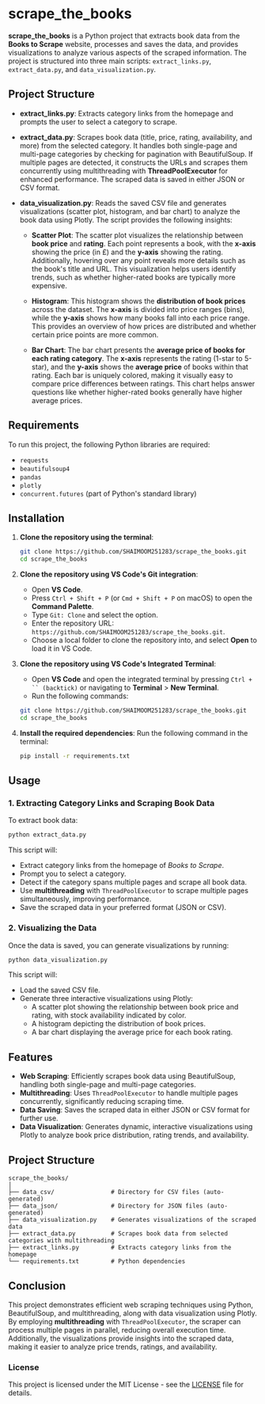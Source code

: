 # scrape_the_books

**scrape_the_books** is a Python project that extracts book data from the **Books to Scrape** website, processes and saves the data, and provides visualizations to analyze various aspects of the scraped information. The project is structured into three main scripts: `extract_links.py`, `extract_data.py`, and `data_visualization.py`.

## Project Structure

- **extract_links.py**: Extracts category links from the homepage and prompts the user to select a category to scrape.
- **extract_data.py**: Scrapes book data (title, price, rating, availability, and more) from the selected category. It handles both single-page and multi-page categories by checking for pagination with BeautifulSoup. If multiple pages are detected, it constructs the URLs and scrapes them concurrently using multithreading with **ThreadPoolExecutor** for enhanced performance. The scraped data is saved in either JSON or CSV format.
- **data_visualization.py**: Reads the saved CSV file and generates visualizations (scatter plot, histogram, and bar chart) to analyze the book data using Plotly. The script provides the following insights:

  - **Scatter Plot**: 
    The scatter plot visualizes the relationship between **book price** and **rating**. Each point represents a book, with the **x-axis** showing the price (in £) and the **y-axis** showing the rating. Additionally, hovering over any point reveals more details such as the book's title and URL. This visualization helps users identify trends, such as whether higher-rated books are typically more expensive.

  - **Histogram**: 
    This histogram shows the **distribution of book prices** across the dataset. The **x-axis** is divided into price ranges (bins), while the **y-axis** shows how many books fall into each price range. This provides an overview of how prices are distributed and whether certain price points are more common.

  - **Bar Chart**: 
    The bar chart presents the **average price of books for each rating category**. The **x-axis** represents the rating (1-star to 5-star), and the **y-axis** shows the **average price** of books within that rating. Each bar is uniquely colored, making it visually easy to compare price differences between ratings. This chart helps answer questions like whether higher-rated books generally have higher average prices.

## Requirements

To run this project, the following Python libraries are required:
- `requests`
- `beautifulsoup4`
- `pandas`
- `plotly`
- `concurrent.futures` (part of Python's standard library)

## Installation

1. **Clone the repository using the terminal**:
   ```bash
   git clone https://github.com/SHAIMOOM251283/scrape_the_books.git
   cd scrape_the_books
   ```

2. **Clone the repository using VS Code's Git integration**:
   - Open **VS Code**.
   - Press `Ctrl + Shift + P` (or `Cmd + Shift + P` on macOS) to open the **Command Palette**.
   - Type `Git: Clone` and select the option.
   - Enter the repository URL: `https://github.com/SHAIMOOM251283/scrape_the_books.git`.
   - Choose a local folder to clone the repository into, and select **Open** to load it in VS Code.

3. **Clone the repository using VS Code's Integrated Terminal**:
   - Open **VS Code** and open the integrated terminal by pressing `Ctrl + `` (backtick)` or navigating to **Terminal** > **New Terminal**.
   - Run the following commands:
   ```bash
   git clone https://github.com/SHAIMOOM251283/scrape_the_books.git
   cd scrape_the_books
   ```

4. **Install the required dependencies**:
   Run the following command in the terminal:
   ```bash
   pip install -r requirements.txt
   ```

## Usage

### 1. Extracting Category Links and Scraping Book Data

To extract book data:
```bash
python extract_data.py
```
This script will:
- Extract category links from the homepage of *Books to Scrape*.
- Prompt you to select a category.
- Detect if the category spans multiple pages and scrape all book data.
- Use **multithreading** with `ThreadPoolExecutor` to scrape multiple pages simultaneously, improving performance.
- Save the scraped data in your preferred format (JSON or CSV).

### 2. Visualizing the Data

Once the data is saved, you can generate visualizations by running:
```bash
python data_visualization.py
```
This script will:
- Load the saved CSV file.
- Generate three interactive visualizations using Plotly:
  - A scatter plot showing the relationship between book price and rating, with stock availability indicated by color.
  - A histogram depicting the distribution of book prices.
  - A bar chart displaying the average price for each book rating.

## Features

- **Web Scraping**: Efficiently scrapes book data using BeautifulSoup, handling both single-page and multi-page categories.
- **Multithreading**: Uses `ThreadPoolExecutor` to handle multiple pages concurrently, significantly reducing scraping time.
- **Data Saving**: Saves the scraped data in either JSON or CSV format for further use.
- **Data Visualization**: Generates dynamic, interactive visualizations using Plotly to analyze book price distribution, rating trends, and availability.

## Project Structure

```
scrape_the_books/
│
├── data_csv/                # Directory for CSV files (auto-generated)
├── data_json/               # Directory for JSON files (auto-generated)
├── data_visualization.py    # Generates visualizations of the scraped data
├── extract_data.py          # Scrapes book data from selected categories with multithreading
├── extract_links.py         # Extracts category links from the homepage
└── requirements.txt         # Python dependencies
```

## Conclusion

This project demonstrates efficient web scraping techniques using Python, BeautifulSoup, and multithreading, along with data visualization using Plotly. By employing **multithreading** with `ThreadPoolExecutor`, the scraper can process multiple pages in parallel, reducing overall execution time. Additionally, the visualizations provide insights into the scraped data, making it easier to analyze price trends, ratings, and availability.

### License

This project is licensed under the MIT License - see the [LICENSE](LICENSE) file for details.
